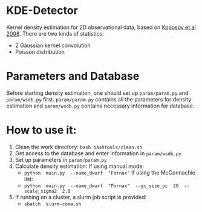 # KDE-Detector
Kernel density estimation for 2D observational data, based on [Koposov et al 2008](http://cdsads.u-strasbg.fr/abs/2008ApJ...686..279K). There are two kinds of statistics:
- 2 Gaussian kernel convolution
- Poisson distribution


# Parameters and Database
Before starting density estimation, one should set up `param/param.py` and `param/wsdb.py` first. `param/param.py` contains all the parameters for density estimation and `param/wsdb.py` contains necessary information for database.


# How to use it:
1. Clean the work directory: ``` bash bashtools/clean.sh ```
2. Get access to the database and enter information in `param/wsdb.py`
3. Set up parameters in `param/param.py`
4. Calculate density estimation:
    If using manual mode:
    - `python  main.py  --name_dwarf  "Fornax"`
    If using the McConnachie list:
    - `python  main.py  --name_dwarf  "Fornax"  --gc_size_pc  20  --scale_sigma2  2.0`
5. If running on a cluster, a slurm job script is provided:
    - `sbatch  slurm-coma.sh`
